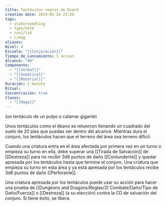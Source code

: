 ```yaml
---
title: Tentáculos negros de Evard
creation date: 2024-02-14 23:20
tags:
  - state/seedling
  - type/note
  - conj/lv4
  - c/mag
aliases: 
Nivel: 4
Escuela: "[[Conjuración]]"
Tiempo_de_Lanzamiento: 1 accion
Alcance: "90"
Componente:
  - "[[Verbal]]"
  - "[[Somático]]"
  - "[[Material]]"
Duración: 1 minuto
Ritual: 
Concentración: true
Clases:
  - "[[Mago]]"
---
```

(un tentáculo de un pulpo o calamar gigante)

Unos tentáculos como el ébano se retuercen llenando un cuadrado del suelo de 20 pies que puedas ver dentro del alcance. Mientras dura el conjuro, los tentáculos hacen que el terreno del área sea terreno difícil.

Cuando una criatura entra en el área afectada por primera vez en un turno o empieza su turno en ella, debe superar una [[Tirada de Salvación]] de [[Destreza]] para no recibir 3d6 puntos de daño [[Contundente]] y quedar apresada por los tentáculos hasta que termine el conjuro. Una criatura que empieza su turno en esta área y ya está apresada por los tentáculos recibe 3d6 puntos de daño [[Perforante]].

Una criatura apresada por los tentáculos puede usar su acción para hacer una prueba de [[Dungeons and Dragons/Reglas/2) Combate/Daño/Tipo de Daño/Fuerza]] o [[Destreza]] (a su elección) contra la CD de salvación del conjuro. Si tiene éxito, se libera.
